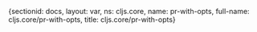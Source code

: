{sectionid: docs, layout: var, ns: cljs.core, name: pr-with-opts, full-name: cljs.core/pr-with-opts,
  title: cljs.core/pr-with-opts}
